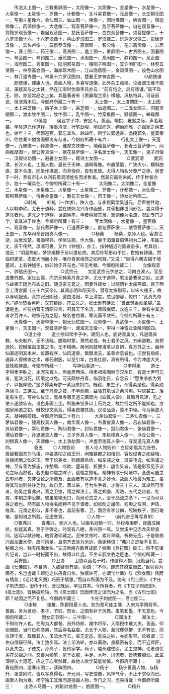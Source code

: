<!-- { "loadSidebar": true } -->
　　传法太上图一，三教重屏图一，太阳像一，太阴像一，金星像一，水星像一，火星像一，土星像一，罗像一，计都像一，北斗星君像一，元辰像一，长生朝元图一，写南斗星像六，会仙图三，仙山图一，佛像一，因地佛图一，佛会图一，释迦佛像二，药师佛像一，大悲像二，观音菩萨像一，势至菩萨像一，自在观音像一，寳陁罗观音像一，岩居观音图一，慈氏菩萨像一，白衣观音像一，须菩提像二，十六罗汉像十六，十六罗汉像十，色山罗汉图二，罗汉像二，玩莲罗汉像二，岩居罗汉像一，宾头卢像一，玩泉罗汉像一，髙僧图一，智公像一，花岩髙僧像一，岩居僧一，髙士图二，药王像二，髙贤图二，逸士图一，重屏图一，古贤图五，围碁图一，琴会图一，琴钓图二，垂纶图一，水阁图一，髙闲图一，静钓图一，龙女图一，海岸图二，秀峯图一，陆羽煎茶图一，陵阳子明图一，支许闲旷图一，林壑五贤图一，林亭髙会图一，海岸琪木图一，江山隐居图一，金碧潭图一，设色山水图一，林汀遥岑图一，林泉十六罗汉图四，楚襄王梦神女图一。
　　
　　○颜徳谦
　　颜徳谦，建康人也。善画人物，多喜写道像，此外杂工动植。论者谓王维不能过，虽疑其与之太甚，然在江南时伪唐李氏亦云：“前有恺之，后有徳谦。”虽不及王、顾，亦居常品之上矣。其最著者有《萧翼取兰亭》横轴，风格特异，可证前说，但流落未见。今御府所藏二十有一：
　　太上像一，太上度闗图一，太上图一，太上采芝像一，四子太上像一，采芝图一，仙迹图二，十二溪女图三，洞庭灵姻图二，渡水牧牛图二，牧牛图二，乳牛图一，竹穿鱼图一，野鹊图一，蝉蝶图一。
　　
　　○侯翌
　　侯翌字子冲，安定人。善画。端拱、雍熈之际，声名藉甚。学吴道元作道释，落墨清驶，行笔劲峻，峭拔而秀，绚丽而雅，亦画家之絶艺也。始年十三，师郭巡官，郭忘其名。越四年，所学过郭远甚，虑掩郭名，徙寓秦川。往往秦川僧舍画壁尚有存者。今御府所藏十有六：
　　行化太上像一，天蓬像一，九曜像一，释迦像一，维摩文殊像一，地藏菩萨像一，长寿王菩萨像一，问病维摩图一，智公传真像一，献花菩萨像一，净名居士像一，天王像一，鬼子母像一，汉殿论功图一，避暑士女图一，赋诗士女图一。
　　
　　○武洞清
　　武洞清，长沙人也。工画人物，最长于天神、道释等像。布置落墨，广狭大小，横斜曲直，莫不合度，而坐作进退，向背俛仰，皆有思致。尤得人物名分尊严之体，获誉于一时，至有市人以刋石着洞清姓名而求售者。然其它画则未闻，传于世者亦少，独十一曜具在。今御府所藏二十有一：
　　太阳像二，太阴像二，金星像二，木星像一，水星像二，火星像一，土星像二，罗像一，计都像一，水仙像一，智积菩萨像一，侍香金童像一，散花玉女像一，药王像一，诗女对吟图二。
　　
　　○韩虬
　　韩虬（一作求），陜人也。与李祝同学吴道元，后声誉并驰，人以韩李称。尤长于道释，尝在陜郊龙兴寺作画壁，其骨相非世间形色，盖深得于道元者也。道元之于道释，世谓絶笔，学者稍窥其藩，篱则便为名流，况虬专门之学，宜其进于妙也。今御府所藏十有三：
　　写太阴像一，水星像一，星官像一，观音像一，慈氏菩萨像一，行道菩萨像二，献花菩萨像二，献香菩萨像二，天王图一，东华司命晋阳真人像一。
　　
　　○杨棐
　　杨棐，京师人也。客游江浙，后居淮楚。善画释典，学吴生能，作大像。尝于泗濵普照佛刹为二神，率踰三丈，质干伟然，凛凛可畏。又作《钟馗》，亦工。按钟馗近时画者虽多，考其初，或云：“明皇病疟，梦钟馗舞于前以遣疟疠。其后传写形似于世，世始有钟馗。然临时更革，态度大同而小异，唯丹青家缘饰之如何耳。”又说：“尝得六朝古碣于墟墓间，上有钟馗字，似非始于开元也。”卒无考据。今御府所藏二：
　　立像观音一，钟馗氏图一。
　　
　　○武宗元
　　文臣武宗元字总之，河南白波人。官至虞曹外郎。家世业儒，而宗元特喜丹青之学，尤长于道释，笔法备曹吴之妙。父道与故相王随为布衣之旧。随见宗元奇之，因妻外甥女；以随荫补太庙斋郎。尝于西京上清宫画《三十六天帝》。其间赤明和阳天帝，潜写太宗御容，以宋火徳王，故以赤明配焉。真宗祀汾阴还，道由洛阳，幸上清宫，忽见御容，惊曰：“此真先帝也。”遽命焚香再拜，叹其精妙，竚立久之。张士逊有诗云：“曽此焚香动圣容。”盖谓是也。祥符初营玉清昭应宫，召募天下名流，图殿庑壁，众逾三千，幸有中其选者才百许人。时宗元为之冠，故名誉益重，辈流莫不敛衽。今御府所藏十有五：
　　天尊像一，天帝释像一，朝元仙仗图一，北帝像一，真武像一，火星像一，土星像一，天王图一，观音菩萨像一，渡海天王像一，李得一冲雪过鲁陵冈图四。
　　
　　○道士徐
　　道士徐知常字子中，建阳人也。能诗善属文，凡道儒典教，与夫制作，无不该晓。脱略时辈，萧然老成，有士君子之风。方阐道教，首预选抡，挍雠琅函玉笈之书，无不精确。居闲则鼓琴瀹茗以自娯，真方外之士。画神仙事迹明其本末，位置有序，仙风道骨，飘飘凌云，盖善命意者也。旧尝有痼疾，遇异人得修炼之术，却药谢医，以至引年，白发红颜，真有所得。今为冲虚大夫，蘂珠殿侍晨。今御府所藏一：
　　写神仙事迹一。
　　
　　○李得柔
　　道士李得柔字胜之，本河东晋人，后徙居西洛。得柔祖宗固尝守汉州日，有道士尹可元者，犯法当死，因缓之以免。可元颇妙丹青，临羽化日，自念云：“愿生李族为男子，以报厚徳。”是夕得柔母梦一黄冠来扣门，既寤，果生子，今得柔是也。得柔幼喜读书，工诗文。至于丹青之技，不学而能，益验其夙世之余习焉。写貌甚工，落笔有生意。写神仙故实，嵩岳寺唐吴道元画壁内《四真人像》，其眉目风矩，见之使人遂欲仙去。设色非画工比，所施朱铅多以土石为之，故世俗之所不能知也。方国家阐道之初，雠挍琼文蘂芨，得柔首被其选。议论品藻，莫不中理。今为紫虚大夫，凝神殿挍籍。今御府所藏二十有六：
　　大茅仙君像一，二茅仙君像一，三茅仙君像一，锺离权真人像一，南华真人像一，韦善俊真人像一，吕岩仙君像一，苏仙君像一，栾仙君像一，陶仙君像一，封仙君像一，冦仙君像一，张仙君像一，谭仙君像一，孙思邈真人像一，王子乔真人像一，朱桃椎真人像一，浮丘公像一，刘根真人像一，天师像一，太上浩劫图一，冲虚至徳真人像一，写吴道元真人像四。
　　
　　卷五
　　◎人物叙论
　　昔人论人物则曰：白晳如瓠其为张苍，眉目若画其为马援，神姿髙彻之如王衍，闲雅甚都之如相如，容仪俊爽之如裴楷，体貌闲丽之如宋玉。至于论美女，则蛾眉皓齿，如东邻之女；瓌姿艳逸，如洛浦之神。至有善为妖态，作愁眉、啼籹、堕马髻、折腰步、龋齿笑者，皆是形容见于议论之际而然也。若夫殷仲堪之眸子，裴楷之颊毛，精神有取于阿堵中，髙逸可置之丘壑间者，又非议论之所能及，此画者有以造不言之妙也。故画人物最为难工，虽得其形似则往往乏韵。故自吴、晋以来，号为名手者，才得三十三人。其卓然可传者，则吴之曹弗兴，晋之卫协，隋之郑法士，唐之郑虔、周昉，五代之赵岩、杜霄，本朝之李公麟。彼虽笔端无口，而尚论古之人，至于品流之髙下，一见而可以得之者也。然有画人物得名而特不见于谱者，如张昉之雄简，程坦之荒闲，尹质、维真、元霭之形似，非不善也，盖前有曹、卫，而后有李公麟，照映数子，固已奄奄，是知谱之所载，无虚誉焉。
　　
　　◎人物一
　　（前代帝王等写真附）
　　○曹弗兴
　　曹弗兴，吴兴人也。以画名冠絶一时。孙权命画屏，误墨成蝇状，权疑其真，至于手弹之。时吴有八絶，弗兴预一焉。又尝溪中见赤龙夭矫波间，因写以献孙皓。皓赏激珍藏之。至宋文帝时，累月旱暵，祈祷无应，于是取弗兴画龙置水傍，应时雨足。且南齐去吴为未远，而谢赫谓：“弗兴之迹殆不复见，秘阁之内，独有所画龙头。”又况后南齐数百歳耶？尝画《兵符图》极工，然不见诸传记者，岂非一时秘而不出，故得以传远，不坐丰狐文豹之厄也。今御府所藏一：
　　兵符图。
　　
　　○卫协
　　卫协以画名于时，作道释人物，冠絶当代。尝画《七佛图》，不目睛，人或疑而有请。协谓：“不尔。即恐其腾空而去。”世以协为画圣，名岂虚哉？顾恺之以丹青自名，独慎许可，亦谓“《七佛》与《烈女图》伟而有情势；《毛诗北风图》巧密于情思。”而自以所画为不及。协有《烈士图》、《卞庄子刺虎图》，旧传于代，歴世既远，罕见其本。今所存者，有《卞庄子刺虎图》、《髙士图》，皆横披短轴，而《髙士图》恐因传流之误而为之名，岂《古烈士图》耶？姑因之而不复易。今御府所藏三：
　　卞庄子刺虎图一，髙士图二。
　　
　　○谢稚
　　谢稚，陈郡阳夏人也。初为晋司徒主簿，入宋为寜朔将军。善画，多为贤母、孝子、节妇、烈女，之图有补于风教。虽笔和墨，不无意也。今御府所藏二：
　　烈女正节图一，三牛图一。
　　
　　○郑法士
　　郑法士，不知何许人也。在周为大都督、员外侍郎、建中将军，入隋授中散大夫。善画，师张僧繇，当时已称髙弟，其后得名益着。尤长于人物，至冠璎佩带，无不有法，而仪矩丰度，取像其人。虽流水浮云，率无定态，笔端之妙，亦能形容。论者谓：江左自僧繇已降，法士独步焉。法士弟法轮，亦以画称，虽精密有余，而不近师匠，以此失之。子徳文，孙尚子，皆传家学。尚子，睦州建徳尉，尤工鬼神。论者谓优劣在父祖之间。又善为颤笔，见于衣服、手足、木叶、川流者，皆势若颤动。此盖深得法士遗范，应之于心者然耳，故他人欲学莫能髣髴。今御府所藏十：
　　游春苑图四，游春山图二，读碑图四。
　　
　　○杨宁
　　杨宁善画人物，与杨升、张萱同时，皆以写真得名。开元间，写史馆像，风神气骨，不止于求似而已。画至人物为难，杨宁独工其难而遂擅画人物，专门之习，岂易得哉！今御府所藏三：
　　出游人马图一，刘聪对戎图一，庖厨图一。
　　
　　○杨升
